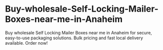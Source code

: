 # Buy-wholesale-Self-Locking-Mailer-Boxes-near-me-in-Anaheim
Buy wholesale Self Locking Mailer Boxes near me in Anaheim for secure, easy-to-use packaging solutions. Bulk pricing and fast local delivery available. Order now!

